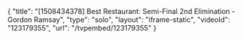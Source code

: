 {
    "title": "[1508434378] Best Restaurant: Semi-Final 2nd Elimination - Gordon Ramsay",
    "type": "solo",
    "layout": "iframe-static",
    "videoId": "123179355",
    "url": "\/tvpembed\/123179355"
}